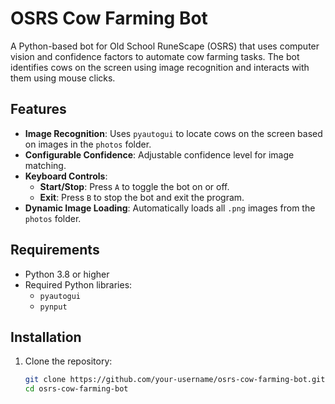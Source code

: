 # OSRS Cow Farming Bot

A Python-based bot for Old School RuneScape (OSRS) that uses computer vision and confidence factors to automate cow farming tasks. The bot identifies cows on the screen using image recognition and interacts with them using mouse clicks.

## Features

- **Image Recognition**: Uses `pyautogui` to locate cows on the screen based on images in the `photos` folder.
- **Configurable Confidence**: Adjustable confidence level for image matching.
- **Keyboard Controls**:
  - **Start/Stop**: Press `A` to toggle the bot on or off.
  - **Exit**: Press `B` to stop the bot and exit the program.
- **Dynamic Image Loading**: Automatically loads all `.png` images from the `photos` folder.

## Requirements

- Python 3.8 or higher
- Required Python libraries:
  - `pyautogui`
  - `pynput`

## Installation

1. Clone the repository:
   ```bash
   git clone https://github.com/your-username/osrs-cow-farming-bot.git
   cd osrs-cow-farming-bot